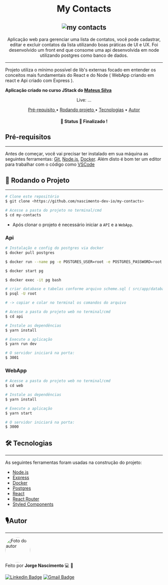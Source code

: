 <h1 align="center">  My Contacts </h1>

<h2 align="center">
<img alt="my contacts" title="contacts" src="https://firebasestorage.googleapis.com/v0/b/web-apps-4659f.appspot.com/o/my-contacts.gif?alt=media&token=99b3c69e-9888-4908-a1e1-31d61d04b12e" />

</h2>

<p align="center">
  Aplicação web para gerenciar uma lista de contatos, você pode cadastrar, editar e excluir contatos da lista utilizando boas práticas de UI e UX. Foi desenvolvido um front end que consome uma api desenvolvida em node utilizando postgres como banco de dados.

---

Projeto utiliza o mínimo possível de lib's externas focado em entender os conceitos mais fundamentais do React e do Node ( WebApp criando em react e Api criado com Express ).

</p>

<strong align ="center"> Aplicação criado no curso JStack do [Mateus Silva](https://github.com/maateusilva) </strong>

  <p align="center">Live: ...<p>

<p align = "center">
  <a href="#pre"> Pré-requisito </a> •
  <a href="#rodando"> Rodando projeto </a> •
  <a href="#tecnologia">Tecnologias</a> •
  <a href="#autor"> Autor </a>
</p>

<h4 align="center">
	🚧 Status 🚀 Finalizado !
</h4>

<h2 id="pre"> Pré-requisitos </h2>

---

Antes de começar, você vai precisar ter instalado em sua máquina as seguintes ferramentas:
[Git](https://git-scm.com), [Node.js](https://nodejs.org/en/), [Docker](https://docs.docker.com/engine/install/ubuntu/).
Além disto é bom ter um editor para trabalhar com o código como [VSCode](https://code.visualstudio.com/)

 <h2 id="rodando">🎲 Rodando o Projeto </h2>

---

```bash
# Clone este repositório
$ git clone <https://github.com/nascimento-dev-io/my-contacts>

# Acesse a pasta do projeto no terminal/cmd
$ cd my-contacts
```

- Após clonar o projeto é necessário iniciar a `API` e a `WebApp`.

### Api

```bash
# Instalação e config do postgres via docker
$ docker pull postgres

$ docker run --name pg -e POSTGRES_USER=root -e POSTGRES_PASSWORD=root -p 5432:5432 -d postgres

$ docker start pg

$ docker exec -it pg bash

# criar database e tabelas conforme arquivo scheme.sql ( src/app/database/scheme.sql )
$ psql -U root

# -> copiar e colar no terminal os comandos do arquivo

# Acesse a pasta do projeto web no terminal/cmd
$ cd api

# Instale as dependências
$ yarn install

# Execute a aplicação
$ yarn run dev

# O servidor iniciará na porta:
$ 3001
```

### WebApp

```bash
# Acesse a pasta do projeto web no terminal/cmd
$ cd web

# Instale as dependências
$ yarn install

# Execute a aplicação
$ yarn start

# O servidor iniciará na porta:
$ 3000
```

<h2 id="tecnologia">🛠 Tecnologias</h2>

---

As seguintes ferramentas foram usadas na construção do projeto:

- [Node.js](https://nodejs.org/en/)
- [Express](https://expressjs.com/pt-br/)
- [Docker](https://docs.docker.com/)
- [Postgres](https://www.postgresql.org/)
- [React](https://pt-br.reactjs.org/)
- [React Router](https://reactrouter.com/web/guides/quick-start)
- [Styled Components](https://styled-components.com/)

<h2 id="autor"> 🎙Autor</h2>

---

 <img  width="80px;" height="80px;" style="border-radius:50px;" src="https://firebasestorage.googleapis.com/v0/b/web-apps-4659f.appspot.com/o/perfil.jpg?alt=media&token=6d0c250c-8d06-44aa-b895-64f89d655962"  alt="Foto do autor"/>
 <br />
Feito por <strong> Jorge Nascimento </strong> 💻 🚀

[![Linkedin Badge](https://img.shields.io/badge/-nascimento.dev.io-blue?style=flat-square&logo=Linkedin&logoColor=white&link=https://www.linkedin.com/in/jorge-nascimento-a465511ab/)](https://www.linkedin.com/in/jorge-nascimento-a465511ab/)
[![Gmail Badge](https://img.shields.io/badge/-nascimento.dev.io-c14438?style=flat-square&logo=Gmail&logoColor=white&link=mailto:nascimento.dev.io@gmail.com)](mailto:nascimento.dev.io@gmail.com)
